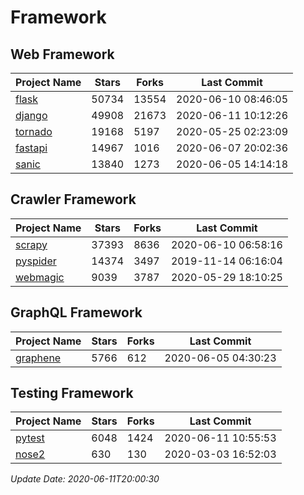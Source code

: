 # Framework

## Web Framework

| Project Name | Stars | Forks | Last Commit |
| ------------ | ----- | ----- | ----------- |
| [flask](https://github.com/pallets/flask) | 50734 | 13554 | 2020-06-10 08:46:05 |
| [django](https://github.com/django/django) | 49908 | 21673 | 2020-06-11 10:12:26 |
| [tornado](https://github.com/tornadoweb/tornado) | 19168 | 5197 | 2020-05-25 02:23:09 |
| [fastapi](https://github.com/tiangolo/fastapi) | 14967 | 1016 | 2020-06-07 20:02:36 |
| [sanic](https://github.com/huge-success/sanic) | 13840 | 1273 | 2020-06-05 14:14:18 |

## Crawler Framework

| Project Name | Stars | Forks | Last Commit |
| ------------ | ----- | ----- | ----------- |
| [scrapy](https://github.com/scrapy/scrapy) | 37393 | 8636 | 2020-06-10 06:58:16 |
| [pyspider](https://github.com/binux/pyspider) | 14374 | 3497 | 2019-11-14 06:16:04 |
| [webmagic](https://github.com/code4craft/webmagic) | 9039 | 3787 | 2020-05-29 18:10:25 |

## GraphQL Framework

| Project Name | Stars | Forks | Last Commit |
| ------------ | ----- | ----- | ----------- |
| [graphene](https://github.com/graphql-python/graphene) | 5766 | 612 | 2020-06-05 04:30:23 |

## Testing Framework

| Project Name | Stars | Forks | Last Commit |
| ------------ | ----- | ----- | ----------- |
| [pytest](https://github.com/pytest-dev/pytest) | 6048 | 1424 | 2020-06-11 10:55:53 |
| [nose2](https://github.com/nose-devs/nose2) | 630 | 130 | 2020-03-03 16:52:03 |

*Update Date: 2020-06-11T20:00:30*